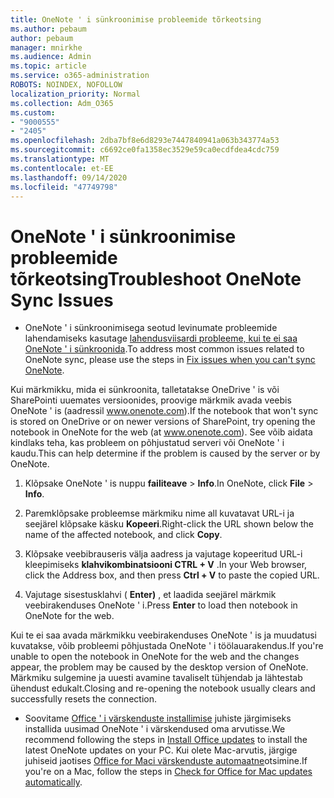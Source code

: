 ```yaml
---
title: OneNote ' i sünkroonimise probleemide tõrkeotsing
ms.author: pebaum
author: pebaum
manager: mnirkhe
ms.audience: Admin
ms.topic: article
ms.service: o365-administration
ROBOTS: NOINDEX, NOFOLLOW
localization_priority: Normal
ms.collection: Adm_O365
ms.custom:
- "9000555"
- "2405"
ms.openlocfilehash: 2dba7bf8e6d8293e7447840941a063b343774a53
ms.sourcegitcommit: c6692ce0fa1358ec3529e59ca0ecdfdea4cdc759
ms.translationtype: MT
ms.contentlocale: et-EE
ms.lasthandoff: 09/14/2020
ms.locfileid: "47749798"
---
```

# <a name="troubleshoot-onenote-sync-issues"></a><span data-ttu-id="2a672-102">OneNote ' i sünkroonimise probleemide tõrkeotsing</span><span class="sxs-lookup"><span data-stu-id="2a672-102">Troubleshoot OneNote Sync Issues</span></span>

* <span data-ttu-id="2a672-103">OneNote ' i sünkroonimisega seotud levinumate probleemide lahendamiseks kasutage [lahendusviisardi probleeme, kui te ei saa OneNote ' i sünkroonida](https://support.office.com/article/Fix-issues-when-you-can-t-sync-OneNote-299495ef-66d1-448f-90c1-b785a6968d45).</span><span class="sxs-lookup"><span data-stu-id="2a672-103">To address most common issues related to OneNote sync, please use the steps in [Fix issues when you can't sync OneNote](https://support.office.com/article/Fix-issues-when-you-can-t-sync-OneNote-299495ef-66d1-448f-90c1-b785a6968d45).</span></span>

<span data-ttu-id="2a672-104">Kui märkmikku, mida ei sünkroonita, talletatakse OneDrive ' is või SharePointi uuemates versioonides, proovige märkmik avada veebis OneNote ' is (aadressil www.onenote.com).</span><span class="sxs-lookup"><span data-stu-id="2a672-104">If the notebook that won't sync is stored on OneDrive or on newer versions of SharePoint, try opening the notebook in OneNote for the web (at www.onenote.com).</span></span> <span data-ttu-id="2a672-105">See võib aidata kindlaks teha, kas probleem on põhjustatud serveri või OneNote ' i kaudu.</span><span class="sxs-lookup"><span data-stu-id="2a672-105">This can help determine if the problem is caused by the server or by OneNote.</span></span>

1. <span data-ttu-id="2a672-106">Klõpsake OneNote ' is nuppu **failiteave**  >  **Info**.</span><span class="sxs-lookup"><span data-stu-id="2a672-106">In OneNote, click **File** > **Info**.</span></span>

2. <span data-ttu-id="2a672-107">Paremklõpsake probleemse märkmiku nime all kuvatavat URL-i ja seejärel klõpsake käsku **Kopeeri**.</span><span class="sxs-lookup"><span data-stu-id="2a672-107">Right-click the URL shown below the name of the affected notebook, and click **Copy**.</span></span>

3. <span data-ttu-id="2a672-108">Klõpsake veebibrauseris välja aadress ja vajutage kopeeritud URL-i kleepimiseks **klahvikombinatsiooni CTRL + V** .</span><span class="sxs-lookup"><span data-stu-id="2a672-108">In your Web browser, click the Address box, and then press **Ctrl + V** to paste the copied URL.</span></span>

4. <span data-ttu-id="2a672-109">Vajutage sisestusklahvi ( **Enter)** , et laadida seejärel märkmik veebirakenduses OneNote ' i.</span><span class="sxs-lookup"><span data-stu-id="2a672-109">Press **Enter** to load then notebook in OneNote for the web.</span></span>

<span data-ttu-id="2a672-110">Kui te ei saa avada märkmikku veebirakenduses OneNote ' is ja muudatusi kuvatakse, võib probleemi põhjustada OneNote ' i töölauarakendus.</span><span class="sxs-lookup"><span data-stu-id="2a672-110">If you're unable to open the notebook in OneNote for the web and the changes appear, the problem may be caused by the desktop version of OneNote.</span></span> <span data-ttu-id="2a672-111">Märkmiku sulgemine ja uuesti avamine tavaliselt tühjendab ja lähtestab ühendust edukalt.</span><span class="sxs-lookup"><span data-stu-id="2a672-111">Closing and re-opening the notebook usually clears and successfully resets the connection.</span></span>

* <span data-ttu-id="2a672-112">Soovitame [Office ' i värskenduste installimise](https://support.office.com/article/Install-Office-updates-2ab296f3-7f03-43a2-8e50-46de917611c5) juhiste järgimiseks installida uusimad OneNote ' i värskendused oma arvutisse.</span><span class="sxs-lookup"><span data-stu-id="2a672-112">We recommend following the steps in [Install Office updates](https://support.office.com/article/Install-Office-updates-2ab296f3-7f03-43a2-8e50-46de917611c5) to install the latest OneNote updates on your PC.</span></span> <span data-ttu-id="2a672-113">Kui olete Mac-arvutis, järgige juhiseid jaotises [Office for Maci värskenduste automaatne](https://support.office.com/article/update-office-for-mac-automatically-bfd1e497-c24d-4754-92ab-910a4074d7c1)otsimine.</span><span class="sxs-lookup"><span data-stu-id="2a672-113">If you're on a Mac, follow the steps in [Check for Office for Mac updates automatically](https://support.office.com/article/update-office-for-mac-automatically-bfd1e497-c24d-4754-92ab-910a4074d7c1).</span></span>